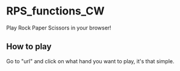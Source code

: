 # RPS_functions_CW

Play Rock Paper Scissors in your browser!

## How to play

Go to "url" and click on what hand you want to play, it's that simple.
